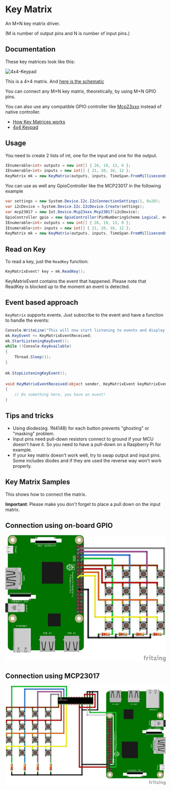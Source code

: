 # Key Matrix

An M×N key matrix driver.

(M is number of output pins and N is number of input pins.)

## Documentation

These key matrices look like this:

![4x4-Keypad](https://www.waveshare.com/img/devkit/accBoard/4x4-Keypad/4x4-Keypad-1.jpg)

This is a 4×4 matrix. And [here is the schematic](https://www.waveshare.com/w/upload/e/ea/4x4-Keypad-Schematic.pdf)

You can connect any M×N key matrix, theoretically, by using M+N GPIO pins.

You can also use any compatible GPIO controller like [Mcp23xxx](../Mcp23xxx) instead of native controller.

- [How Key Matrices works](http://pcbheaven.com/wikipages/How_Key_Matrices_Works/)
- [4x4 Keypad](https://www.waveshare.com/wiki/4x4_Keypad)

## Usage

You need to create 2 lists of int, one for the input and one for the output. 

```csharp
IEnumerable<int> outputs = new int[] { 26, 19, 13, 6 };
IEnumerable<int> inputs = new int[] { 21, 20, 16, 12 };
KeyMatrix mk = new KeyMatrix(outputs, inputs, TimeSpan.FromMilliseconds(20));
```

You can use as well any GpioController like the MCP23017 in the following example

```csharp
var settings = new System.Device.I2c.I2cConnectionSettings(1, 0x20);
var i2cDevice = System.Device.I2c.I2cDevice.Create(settings);
var mcp23017 = new Iot.Device.Mcp23xxx.Mcp23017(i2cDevice);
GpioController gpio = new GpioController(PinNumberingScheme.Logical, mcp23017);
IEnumerable<int> outputs = new int[] { 26, 19, 13, 6 };
IEnumerable<int> inputs = new int[] { 21, 20, 16, 12 };
KeyMatrix mk = new KeyMatrix(outputs, inputs, TimeSpan.FromMilliseconds(20), gpio, true);
```

## Read on Key

To read a key, just the `ReadKey` function:

```csharp
KeyMatrixEvent? key = mk.ReadKey();
```

KeyMatrixEvent contains the event that happened. Please note that ReadKey is blocked up to the moment an event is detected. 

## Event based approach

`KeyMatrix` supports events. Just subscribe to the event and have a function to handle the events:

```csharp
Console.WriteLine("This will now start listening to events and display them. Press a key to finish.");
mk.KeyEvent += KeyMatrixEventReceived;
mk.StartListeningKeyEvent();
while (!Console.KeyAvailable)
{
    Thread.Sleep(1);
}

mk.StopListeningKeyEvent();

void KeyMatrixEventReceived(object sender, KeyMatrixEvent keyMatrixEvent)
{
    // Do something here, you have an event!
}
```

## Tips and tricks

- Using diodes(eg. 1N4148) for each button prevents "ghosting" or "masking" problem.
- Input pins need pull-down resistors connect to ground if your MCU doesn't have it. So you need to have a pull-down on a Raspberry Pi for example.
- If your key matrix doesn't work well, try to swap output and input pins. Some includes diodes and if they are used the reverse way won't work properly.

## Key Matrix Samples

This shows how to connect the matrix.

**Important**: Please make you don't forget to place a pull down on the input matrix.

## Connection using on-board GPIO

![Connection using Raspberry Pi](4x4kb.png)

## Connection using MCP23017

![Connection using a MCP23017](4x4kb_via_mcp23017.png)